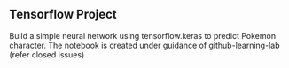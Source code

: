 ## Tensorflow Project
Build a simple neural network using tensorflow.keras to predict Pokemon character. The notebook is created under guidance of github-learning-lab (refer closed issues)

